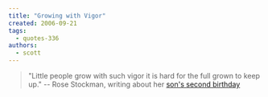 ```yaml
---
title: "Growing with Vigor"
created: 2006-09-21
tags: 
  - quotes-336
authors: 
  - scott
---
```


> "Little people grow with such vigor it is hard for the full grown to keep up." \-- Rose Stockman, writing about her [son's second birthday](http://monkey.spaceninja.com/2006/09/two-blue-candles-birthday-cake/)
